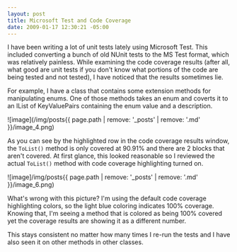 ```yaml
---
layout: post
title: Microsoft Test and Code Coverage
date: 2009-01-17 12:30:21 -05:00
---
```


I have been writing a lot of unit tests lately using Microsoft Test. This included converting a bunch of old NUnit tests to the MS Test format, which was relatively painless. While examining the code coverage results (after all, what good are unit tests if you don't know what portions of the code are being tested and not tested), I have noticed that the results sometimes lie.

For example, I have a class that contains some extension methods for manipulating enums. One of those methods takes an enum and coverts it to an IList of KeyValuePairs containing the enum value and a description.

![image](/img/posts{{ page.path | remove: '_posts' | remove: '.md' }}/image_4.png) 

As you can see by the highlighted row in the code coverage results window, the `ToList()` method is only covered at 90.91% and there are 2 blocks that aren't covered. At first glance, this looked reasonable so I reviewed the actual `ToList()` method with code coverage highlighting turned on.

![image]/img/posts{{ page.path | remove: '_posts' | remove: '.md' }}/image_6.png) 

What's wrong with this picture? I'm using the default code coverage highlighting colors, so the light blue coloring indicates 100% coverage. Knowing that, I'm seeing a method that is colored as being 100% covered yet the coverage results are showing it as a different number.

This stays consistent no matter how many times I re-run the tests and I have also seen it on other methods in other classes.
